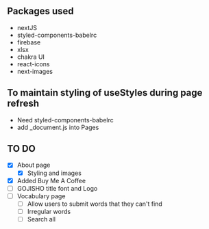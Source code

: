 ## Packages used

- nextJS
- styled-components-babelrc
- firebase
- xlsx
- chakra UI
- react-icons
- next-images

## To maintain styling of useStyles during page refresh

- Need styled-components-babelrc
- add \_document.js into Pages

## TO DO

- [x] About page
  - [x] Styling and images
- [x] Added Buy Me A Coffee
- [ ] GOJISHO title font and Logo
- [ ] Vocabulary page
  - [ ] Allow users to submit words that they can't find
  - [ ] Irregular words
  - [ ] Search all
